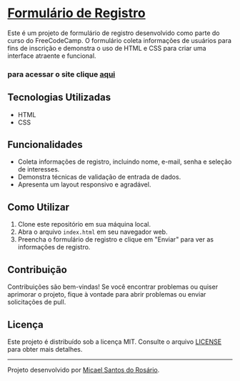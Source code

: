 # [Formulário de Registro](https://micaelrosario.github.io/FormularioDeRegistro/)

Este é um projeto de formulário de registro desenvolvido como parte do curso do FreeCodeCamp. O formulário coleta informações 
de usuários para fins de inscrição e demonstra o uso de HTML e CSS para criar uma interface atraente e funcional.

### para acessar o site clique [aqui](https://micaelrosario.github.io/FormularioDeRegistro/)

## Tecnologias Utilizadas

- HTML
- CSS

## Funcionalidades

- Coleta informações de registro, incluindo nome, e-mail, senha e seleção de interesses.
- Demonstra técnicas de validação de entrada de dados.
- Apresenta um layout responsivo e agradável.

## Como Utilizar

1. Clone este repositório em sua máquina local.
2. Abra o arquivo `index.html` em seu navegador web.
3. Preencha o formulário de registro e clique em "Enviar" para ver as informações de registro.

## Contribuição

Contribuições são bem-vindas! Se você encontrar problemas ou quiser aprimorar o projeto, fique à vontade para abrir problemas ou enviar solicitações de pull.

## Licença

Este projeto é distribuído sob a licença MIT. Consulte o arquivo [LICENSE](LICENSE) para obter mais detalhes.

---

Projeto desenvolvido por [Micael Santos do Rosário](https://www.instagram.com/devmicaelrosario/).

